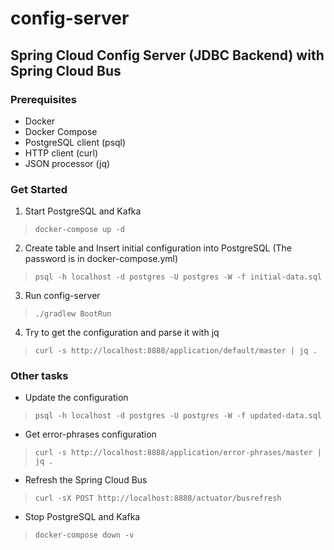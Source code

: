 config-server
=============

Spring Cloud Config Server (JDBC Backend) with Spring Cloud Bus
---------------------------------------------------------------

### Prerequisites

- Docker
- Docker Compose
- PostgreSQL client (psql)
- HTTP client (curl)
- JSON processor (jq)

### Get Started

1. Start PostgreSQL and Kafka
> `docker-compose up -d`

2. Create table and Insert initial configuration into PostgreSQL (The password is in docker-compose.yml)
> `psql -h localhost -d postgres -U postgres -W -f initial-data.sql`

3. Run config-server
> `./gradlew BootRun`

4. Try to get the configuration and parse it with jq
> `curl -s http://localhost:8888/application/default/master | jq .`

### Other tasks

- Update the configuration
> `psql -h localhost -d postgres -U postgres -W -f updated-data.sql`

- Get error-phrases configuration
> `curl -s http://localhost:8888/application/error-phrases/master | jq .`

- Refresh the Spring Cloud Bus
> `curl -sX POST http://localhost:8888/actuator/busrefresh`

- Stop PostgreSQL and Kafka
> `docker-compose down -v`
